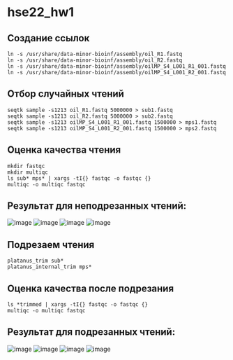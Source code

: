 # hse22_hw1
## Создание ссылок
```
ln -s /usr/share/data-minor-bioinf/assembly/oil_R1.fastq
ln -s /usr/share/data-minor-bioinf/assembly/oil_R2.fastq
ln -s /usr/share/data-minor-bioinf/assembly/oilMP_S4_L001_R1_001.fastq
ln -s /usr/share/data-minor-bioinf/assembly/oilMP_S4_L001_R2_001.fastq
```
## Отбор случайных чтений
```
seqtk sample -s1213 oil_R1.fastq 5000000 > sub1.fastq
seqtk sample -s1213 oil_R2.fastq 5000000 > sub2.fastq
seqtk sample -s1213 oilMP_S4_L001_R1_001.fastq 1500000 > mps1.fastq
seqtk sample -s1213 oilMP_S4_L001_R2_001.fastq 1500000 > mps2.fastq
```
## Оценка качества чтения
```
mkdir fastqc
mkdir multiqc
ls sub* mps* | xargs -tI{} fastqc -o fastqc {}
multiqc -o multiqc fastqc
```
## Результат для неподрезанных чтений:
![image](https://user-images.githubusercontent.com/99398496/194549721-b8d2ec76-df10-44a2-91e6-dc23ba2a5e49.png)
![image](https://user-images.githubusercontent.com/99398496/194550041-0620c05e-6a16-4155-aa31-ca1b3d3207ab.png)
![image](https://user-images.githubusercontent.com/99398496/194550080-8a43dde0-f624-4f58-b4d5-e737fd48bade.png)
![image](https://user-images.githubusercontent.com/99398496/194549983-f77fb102-317a-4442-8027-a517093ff430.png)
## Подрезаем чтения
```
platanus_trim sub*
platanus_internal_trim mps*
```
## Оценка качества после подрезания
```
ls *trimmed | xargs -tI{} fastqc -o fastqc {}
multiqc -o multiqc fastqc
```
## Результат для подрезанных чтений:
![image](https://user-images.githubusercontent.com/99398496/194559933-93c07234-0eb8-447f-848a-72186a7bff2d.png)
![image](https://user-images.githubusercontent.com/99398496/194559963-fd0317fe-4213-478d-a54d-011b4a8f4100.png)
![image](https://user-images.githubusercontent.com/99398496/194559989-377abca2-29f9-4b99-b602-6ffbf28ee7b4.png)
![image](https://user-images.githubusercontent.com/99398496/194560029-a53a3a45-cb5e-434a-ac39-ad1741ace567.png)
